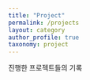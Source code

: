 ```yaml
---
title: "Project"
permalink: /projects
layout: category
author_profile: true
taxonomy: project
---
```


진행한 프로젝트들의 기록
